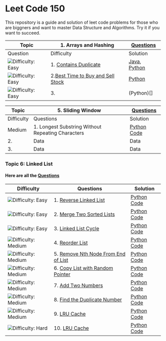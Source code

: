 # Leet Code 150
This repository is a  guide and solution of leet code problems for those who are biggners and want to master Data Structure and Algorithms.
Try it if you want to succeed. 

| Topic | 1. Arrays and Hashing | [Questions](https://github.com/MahaZainab/leetcode150/tree/main/Arrays%20and%20Hashing) |
|----------|----------|----------|
| Question | Difficulty | Solution |
|  <img src='https://img.shields.io/badge/Easy-Green' alt='Difficulty: Easy' />| 1. [ Contains Duplicate ](https://leetcode.com/problems/contains-duplicate/description/)  | [Java](https://github.com/MahaZainab/LeetCode/blob/00167ff3b855d08b64fff8233dab6c98dcc57a63/Java/Arrays/Ass1ContainDuplicates.java#L2), [Python](https://github.com/MahaZainab/leetcode150/blob/main/Arrays%20and%20Hashing/217.%20Contains%20Duplicate.ipynb)     |
| <img src='https://img.shields.io/badge/Easy-Green' alt='Difficulty: Easy' />    | 2.[Best Time to Buy and Sell Stock](https://leetcode.com/problems/best-time-to-buy-and-sell-stock/description/)     | [Python](https://github.com/MahaZainab/LeetCode/blob/main/0121-best-time-to-buy-and-sell-stock/0121-best-time-to-buy-and-sell-stock.py)     |
| <img src='https://img.shields.io/badge/Easy-Green' alt='Difficulty: Easy' /> | 3. []()     | (Python)[]     |

| Topic | 5. Sliding Window | [Questions](https://github.com/MahaZainab/leetcode150/tree/main/Sliding%20Window) |
|----------|----------|----------|
|  Difficulty | Questions | Solution |
|  Medium | 1. Longest Substring Without Repeating Characters   | [Python Code](https://github.com/MahaZainab/leetcode150/blob/main/Sliding%20Window/3.%20Longest%20Substring%20Without%20Repeating%20Characters.ipynb)     |
| 2.    | Data     | Data     |
| 3.    | Data     | Data     |



### Topic 6: Linked List
#### Here are all the [Questions](https://github.com/MahaZainab/leetcode150/tree/main/Sliding%20Window)

|  Difficulty | Questions | Solution |
|----------|----------|----------|
|  <img src='https://img.shields.io/badge/Easy-Green' alt='Difficulty: Easy' />| 1. [ Reverse Linked List ](https://leetcode.com/problems/reverse-linked-list/description/)  | [Python Code](https://github.com/MahaZainab/leetcode150/blob/main/Linked%20%20List/206.%20Reverse%20Linked%20List.ipynb)     |
| <img src='https://img.shields.io/badge/Easy-Green' alt='Difficulty: Easy' /> | 2. [Merge Two Sorted Lists](https://leetcode.com/problems/merge-two-sorted-lists/description/)    | [Python Code](https://github.com/MahaZainab/leetcode150/blob/main/Linked%20%20List/21.%20Merge%20Two%20Sorted%20Lists.ipynb)     |
|<img src='https://img.shields.io/badge/Easy-Green' alt='Difficulty: Easy' />|3. [Linked List Cycle](https://leetcode.com/problems/linked-list-cycle/description/)|[Python Code](https://github.com/MahaZainab/leetcode150/blob/main/Linked%20%20List/141.%20Linked%20List%20Cycle.ipynb)|
| <img src='https://img.shields.io/badge/Medium-orange' alt='Difficulty: Medium' />  |  4.  [Reorder List](https://leetcode.com/problems/reorder-list/description/) |[Python Code](https://github.com/MahaZainab/leetcode150/blob/main/Linked%20%20List/143.%20Reorder%20List.ipynb)     |
| <img src='https://img.shields.io/badge/Medium-orange' alt='Difficulty: Medium' />  |  5.  [Remove Nth Node From End of List](https://leetcode.com/problems/remove-nth-node-from-end-of-list/description/) |[Python Code](https://github.com/MahaZainab/leetcode150/blob/main/Linked%20%20List/19.%20Remove%20Nth%20Node%20From%20End%20of%20List.ipynb)     |
| <img src='https://img.shields.io/badge/Medium-orange' alt='Difficulty: Medium' />  |  6.  [Copy List with Random Pointer](https://leetcode.com/problems/copy-list-with-random-pointer/description/) |[Python Code](https://github.com/MahaZainab/leetcode150/blob/main/Linked%20%20List/138.%20Copy%20List%20with%20Random%20Pointer.ipynb)     |
| <img src='https://img.shields.io/badge/Medium-orange' alt='Difficulty: Medium' />  |  7.  [Add Two Numbers](https://leetcode.com/problems/add-two-numbers/description/) |[Python Code](https://github.com/MahaZainab/leetcode150/blob/main/Linked%20%20List/2.%20Add%20Two%20Numbers.ipynb)     |
| <img src='https://img.shields.io/badge/Medium-orange' alt='Difficulty: Medium' />  |  8.  [Find the Duplicate Number](https://leetcode.com/problems/find-the-duplicate-number/description/) |[Python Code](https://github.com/MahaZainab/leetcode150/blob/main/Linked%20%20List/287.%20Find%20the%20Duplicate%20Number.ipynb)     |
| <img src='https://img.shields.io/badge/Medium-orange' alt='Difficulty: Medium' />  |  9.  [LRU Cache](https://leetcode.com/problems/lru-cache/description/) |[Python Code](https://github.com/MahaZainab/leetcode150/blob/main/Linked%20%20List/146.%20LRU%20Cache.ipynb)     |
| <img src='https://img.shields.io/badge/Hard-red' alt='Difficulty: Hard' />  |  10.  [LRU Cache](https://leetcode.com/problems/lru-cache/description/) |[Python Code](https://github.com/MahaZainab/leetcode150/blob/main/Linked%20%20List/146.%20LRU%20Cache.ipynb)     |

